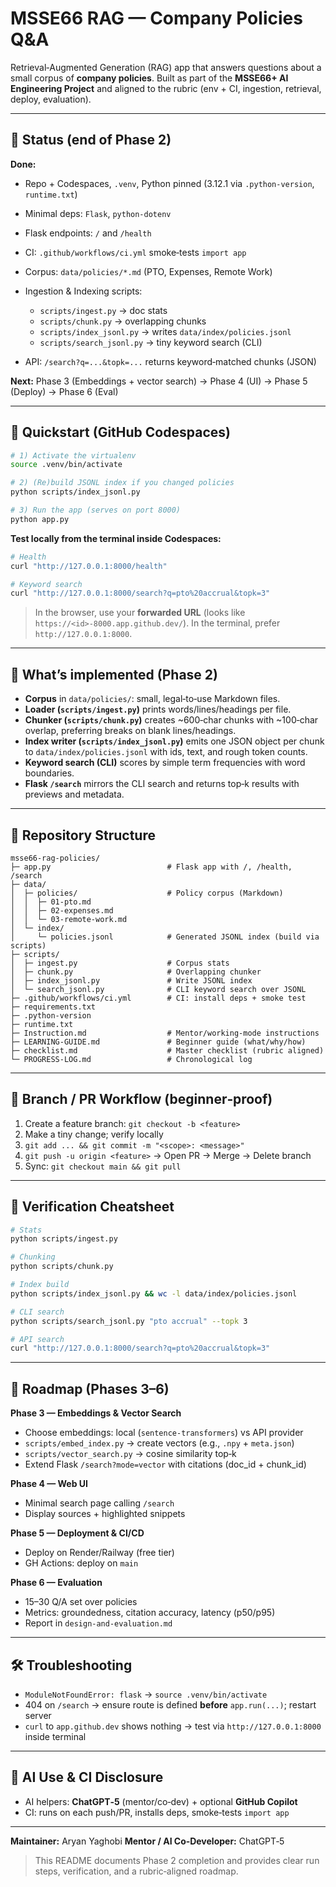 # MSSE66 RAG — Company Policies Q&A

Retrieval‑Augmented Generation (RAG) app that answers questions about a small corpus of **company policies**. Built as part of the **MSSE66+ AI Engineering Project** and aligned to the rubric (env + CI, ingestion, retrieval, deploy, evaluation).

---

## 📌 Status (end of Phase 2)

**Done:**

* Repo + Codespaces, `.venv`, Python pinned (3.12.1 via `.python-version`, `runtime.txt`)
* Minimal deps: `Flask`, `python-dotenv`
* Flask endpoints: `/` and `/health`
* CI: `.github/workflows/ci.yml` smoke‑tests `import app`
* Corpus: `data/policies/*.md` (PTO, Expenses, Remote Work)
* Ingestion & Indexing scripts:

  * `scripts/ingest.py` → doc stats
  * `scripts/chunk.py` → overlapping chunks
  * `scripts/index_jsonl.py` → writes `data/index/policies.jsonl`
  * `scripts/search_jsonl.py` → tiny keyword search (CLI)
* API: `/search?q=...&topk=...` returns keyword‑matched chunks (JSON)

**Next:** Phase 3 (Embeddings + vector search) → Phase 4 (UI) → Phase 5 (Deploy) → Phase 6 (Eval)

---

## 🚀 Quickstart (GitHub Codespaces)

```bash
# 1) Activate the virtualenv
source .venv/bin/activate

# 2) (Re)build JSONL index if you changed policies
python scripts/index_jsonl.py

# 3) Run the app (serves on port 8000)
python app.py
```

**Test locally from the terminal inside Codespaces:**

```bash
# Health
curl "http://127.0.0.1:8000/health"

# Keyword search
curl "http://127.0.0.1:8000/search?q=pto%20accrual&topk=3"
```

> In the browser, use your **forwarded URL** (looks like `https://<id>-8000.app.github.dev/`). In the terminal, prefer `http://127.0.0.1:8000`.

---

## 🧩 What’s implemented (Phase 2)

* **Corpus** in `data/policies/`: small, legal‑to‑use Markdown files.
* **Loader (`scripts/ingest.py`)** prints words/lines/headings per file.
* **Chunker (`scripts/chunk.py`)** creates ~600‑char chunks with ~100‑char overlap, preferring breaks on blank lines/headings.
* **Index writer (`scripts/index_jsonl.py`)** emits one JSON object per chunk to `data/index/policies.jsonl` with ids, text, and rough token counts.
* **Keyword search (CLI)** scores by simple term frequencies with word boundaries.
* **Flask `/search`** mirrors the CLI search and returns top‑k results with previews and metadata.

---

## 📁 Repository Structure

```
msse66-rag-policies/
├─ app.py                          # Flask app with /, /health, /search
├─ data/
│  ├─ policies/                    # Policy corpus (Markdown)
│  │  ├─ 01-pto.md
│  │  ├─ 02-expenses.md
│  │  └─ 03-remote-work.md
│  └─ index/
│     └─ policies.jsonl            # Generated JSONL index (build via scripts)
├─ scripts/
│  ├─ ingest.py                    # Corpus stats
│  ├─ chunk.py                     # Overlapping chunker
│  ├─ index_jsonl.py               # Write JSONL index
│  └─ search_jsonl.py              # CLI keyword search over JSONL
├─ .github/workflows/ci.yml        # CI: install deps + smoke test
├─ requirements.txt
├─ .python-version
├─ runtime.txt
├─ Instruction.md                  # Mentor/working-mode instructions
├─ LEARNING-GUIDE.md               # Beginner guide (what/why/how)
├─ checklist.md                    # Master checklist (rubric aligned)
└─ PROGRESS-LOG.md                 # Chronological log
```

---

## 🔄 Branch / PR Workflow (beginner‑proof)

1. Create a feature branch: `git checkout -b <feature>`
2. Make a tiny change; verify locally
3. `git add ... && git commit -m "<scope>: <message>"`
4. `git push -u origin <feature>` → Open PR → Merge → Delete branch
5. Sync: `git checkout main && git pull`

---

## 🧪 Verification Cheatsheet

```bash
# Stats
python scripts/ingest.py

# Chunking
python scripts/chunk.py

# Index build
python scripts/index_jsonl.py && wc -l data/index/policies.jsonl

# CLI search
python scripts/search_jsonl.py "pto accrual" --topk 3

# API search
curl "http://127.0.0.1:8000/search?q=pto%20accrual&topk=3"
```

---

## 🧭 Roadmap (Phases 3–6)

**Phase 3 — Embeddings & Vector Search**

* Choose embeddings: local (`sentence-transformers`) vs API provider
* `scripts/embed_index.py` → create vectors (e.g., `.npy` + `meta.json`)
* `scripts/vector_search.py` → cosine similarity top‑k
* Extend Flask `/search?mode=vector` with citations (doc_id + chunk_id)

**Phase 4 — Web UI**

* Minimal search page calling `/search`
* Display sources + highlighted snippets

**Phase 5 — Deployment & CI/CD**

* Deploy on Render/Railway (free tier)
* GH Actions: deploy on `main`

**Phase 6 — Evaluation**

* 15–30 Q/A set over policies
* Metrics: groundedness, citation accuracy, latency (p50/p95)
* Report in `design-and-evaluation.md`

---

## 🛠️ Troubleshooting

* `ModuleNotFoundError: flask` → `source .venv/bin/activate`
* 404 on `/search` → ensure route is defined **before** `app.run(...)`; restart server
* `curl` to `app.github.dev` shows nothing → test via `http://127.0.0.1:8000` inside terminal

---

## 🤖 AI Use & CI Disclosure

* AI helpers: **ChatGPT‑5** (mentor/co‑dev) + optional **GitHub Copilot**
* CI: runs on each push/PR, installs deps, smoke‑tests `import app`

---

**Maintainer:** Aryan Yaghobi
**Mentor / AI Co‑Developer:** ChatGPT‑5

> This README documents Phase 2 completion and provides clear run steps, verification, and a rubric‑aligned roadmap.
